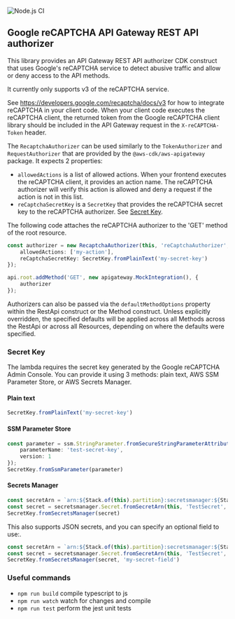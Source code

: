 ![Node.js CI](https://github.com/engineal/aws-cdk-recaptcha-authorizer/workflows/Node.js%20CI/badge.svg)

## Google reCAPTCHA API Gateway REST API authorizer

This library provides an API Gateway REST API authorizer CDK construct that uses Google's reCAPTCHA service to
detect abusive traffic and allow or deny access to the API methods.

It currently only supports v3 of the reCAPTCHA service.

See https://developers.google.com/recaptcha/docs/v3 for how to integrate reCAPTCHA in your client code. When
your client code executes the reCAPTCHA client, the returned token from the Google reCAPTCHA client library
should be included in the API Gateway request in the `X-reCAPTCHA-Token` header.

The `RecaptchaAuthorizer` can be used similarly to the `TokenAuthorizer` and `RequestAuthorizer` that are
provided by the `@aws-cdk/aws-apigateway` package. It expects 2 properties:

* `allowedActions` is a list of allowed actions. When your frontend executes the reCAPTCHA client, it provides
an action name. The reCAPTCHA authorizer will verify this action is allowed and deny a request if the action
is not in this list.
* `reCaptchaSecretKey` is a `SecretKey` that provides the reCAPTCHA secret key to the reCAPTCHA authorizer.
See [Secret Key](secret-key).

The following code attaches the reCAPTCHA authorizer to the 'GET' method of the root resource.
```typescript
const authorizer = new RecaptchaAuthorizer(this, 'reCaptchaAuthorizer', {
    allowedActions: ['my-action'],
    reCaptchaSecretKey: SecretKey.fromPlainText('my-secret-key')
});

api.root.addMethod('GET', new apigateway.MockIntegration(), {
    authorizer
});
```

Authorizers can also be passed via the `defaultMethodOptions` property within the RestApi construct or the
Method construct. Unless explicitly overridden, the specified defaults will be applied across all Methods
across the RestApi or across all Resources, depending on where the defaults were specified.

### Secret Key
The lambda requires the secret key generated by the Google reCAPTCHA Admin Console. You can provide it using
3 methods: plain text, AWS SSM Parameter Store, or AWS Secrets Manager.

#### Plain text
```typescript
SecretKey.fromPlainText('my-secret-key')
```

#### SSM Parameter Store
```typescript
const parameter = ssm.StringParameter.fromSecureStringParameterAttributes(this, 'TestParameter', {
    parameterName: 'test-secret-key',
    version: 1
});
SecretKey.fromSsmParameter(parameter)
```

#### Secrets Manager
```typescript
const secretArn = `arn:${Stack.of(this).partition}:secretsmanager:${Stack.of(this).region}:${Stack.of(this).account}:secret:test-secret`;
const secret = secretsmanager.Secret.fromSecretArn(this, 'TestSecret', secretArn);
SecretKey.fromSecretsManager(secret)
```

This also supports JSON secrets, and you can specify an optional field to use:.
```typescript
const secretArn = `arn:${Stack.of(this).partition}:secretsmanager:${Stack.of(this).region}:${Stack.of(this).account}:secret:test-secret`;
const secret = secretsmanager.Secret.fromSecretArn(this, 'TestSecret', secretArn);
SecretKey.fromSecretsManager(secret, 'my-secret-field')
```

### Useful commands

 * `npm run build`   compile typescript to js
 * `npm run watch`   watch for changes and compile
 * `npm run test`    perform the jest unit tests
